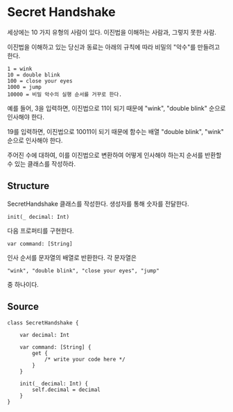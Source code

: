 # Secret Handshake

세상에는 10 가지 유형의 사람이 있다. 이진법을 이해하는 사람과, 그렇지 못한 사람.

이진법을 이해하고 있는 당신과 동료는 아래의 규칙에 따라 비밀의 "악수"를 만들려고 한다.

    1 = wink
    10 = double blink
    100 = close your eyes
    1000 = jump
    10000 = 비밀 악수의 실행 순서를 거꾸로 한다.

예를 들어, 3을 입력하면, 이진법으로 11이 되기 때문에 "wink", "double blink" 순으로 인사해야 한다. 

19를 입력하면, 이진법으로 10011이 되기 때문에 함수는 배열 "double blink", "wink" 순으로 인사해야 한다.

주어진 수에 대하여, 이를 이진법으로 변환하여 어떻게 인사해야 하는지 순서를 반환할 수 있는 클래스를 작성하라.

## Structure

SecretHandshake 클래스를 작성한다. 생성자를 통해 숫자를 전달한다.

    init(_ decimal: Int)

다음 프로퍼티를 구현한다.

    var command: [String]

인사 순서를 문자열의 배열로 반환한다. 각 문자열은

    "wink", "double blink", "close your eyes", "jump"

중 하나이다.

## Source

    class SecretHandshake {

        var decimal: Int

        var command: [String] {
            get {
                /* write your code here */
            }
        }

        init(_ decimal: Int) {
            self.decimal = decimal
        }
    }
